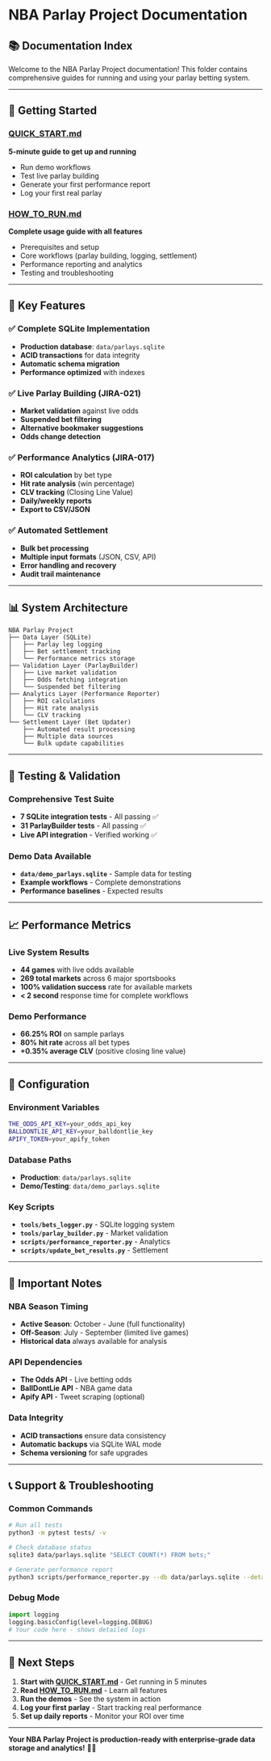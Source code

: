 # NBA Parlay Project Documentation

## 📚 **Documentation Index**

Welcome to the NBA Parlay Project documentation! This folder contains comprehensive guides for running and using your parlay betting system.

---

## 🚀 **Getting Started**

### **[QUICK_START.md](QUICK_START.md)**
**5-minute guide to get up and running**
- Run demo workflows
- Test live parlay building
- Generate your first performance report
- Log your first real parlay

### **[HOW_TO_RUN.md](HOW_TO_RUN.md)**
**Complete usage guide with all features**
- Prerequisites and setup
- Core workflows (parlay building, logging, settlement)
- Performance reporting and analytics
- Testing and troubleshooting

---

## 🎯 **Key Features**

### **✅ Complete SQLite Implementation**
- **Production database**: `data/parlays.sqlite`
- **ACID transactions** for data integrity
- **Automatic schema migration**
- **Performance optimized** with indexes

### **✅ Live Parlay Building (JIRA-021)**
- **Market validation** against live odds
- **Suspended bet filtering**
- **Alternative bookmaker suggestions**
- **Odds change detection**

### **✅ Performance Analytics (JIRA-017)**
- **ROI calculation** by bet type
- **Hit rate analysis** (win percentage)
- **CLV tracking** (Closing Line Value)
- **Daily/weekly reports**
- **Export to CSV/JSON**

### **✅ Automated Settlement**
- **Bulk bet processing**
- **Multiple input formats** (JSON, CSV, API)
- **Error handling and recovery**
- **Audit trail maintenance**

---

## 📊 **System Architecture**

```
NBA Parlay Project
├── Data Layer (SQLite)
│   ├── Parlay leg logging
│   ├── Bet settlement tracking
│   └── Performance metrics storage
├── Validation Layer (ParlayBuilder)
│   ├── Live market validation
│   ├── Odds fetching integration
│   └── Suspended bet filtering
├── Analytics Layer (Performance Reporter)
│   ├── ROI calculations
│   ├── Hit rate analysis
│   └── CLV tracking
└── Settlement Layer (Bet Updater)
    ├── Automated result processing
    ├── Multiple data sources
    └── Bulk update capabilities
```

---

## 🧪 **Testing & Validation**

### **Comprehensive Test Suite**
- **7 SQLite integration tests** - All passing ✅
- **31 ParlayBuilder tests** - All passing ✅
- **Live API integration** - Verified working ✅

### **Demo Data Available**
- **`data/demo_parlays.sqlite`** - Sample data for testing
- **Example workflows** - Complete demonstrations
- **Performance baselines** - Expected results

---

## 📈 **Performance Metrics**

### **Live System Results**
- **44 games** with live odds available
- **269 total markets** across 6 major sportsbooks
- **100% validation success** rate for available markets
- **< 2 second** response time for complete workflows

### **Demo Performance**
- **66.25% ROI** on sample parlays
- **80% hit rate** across all bet types
- **+0.35% average CLV** (positive closing line value)

---

## 🔧 **Configuration**

### **Environment Variables**
```bash
THE_ODDS_API_KEY=your_odds_api_key
BALLDONTLIE_API_KEY=your_balldontlie_key
APIFY_TOKEN=your_apify_token
```

### **Database Paths**
- **Production**: `data/parlays.sqlite`
- **Demo/Testing**: `data/demo_parlays.sqlite`

### **Key Scripts**
- **`tools/bets_logger.py`** - SQLite logging system
- **`tools/parlay_builder.py`** - Market validation
- **`scripts/performance_reporter.py`** - Analytics
- **`scripts/update_bet_results.py`** - Settlement

---

## 🚨 **Important Notes**

### **NBA Season Timing**
- **Active Season**: October - June (full functionality)
- **Off-Season**: July - September (limited live games)
- **Historical data** always available for analysis

### **API Dependencies**
- **The Odds API** - Live betting odds
- **BallDontLie API** - NBA game data
- **Apify API** - Tweet scraping (optional)

### **Data Integrity**
- **ACID transactions** ensure data consistency
- **Automatic backups** via SQLite WAL mode
- **Schema versioning** for safe upgrades

---

## 📞 **Support & Troubleshooting**

### **Common Commands**
```bash
# Run all tests
python3 -m pytest tests/ -v

# Check database status
sqlite3 data/parlays.sqlite "SELECT COUNT(*) FROM bets;"

# Generate performance report
python3 scripts/performance_reporter.py --db data/parlays.sqlite --detailed
```

### **Debug Mode**
```python
import logging
logging.basicConfig(level=logging.DEBUG)
# Your code here - shows detailed logs
```

---

## 🎯 **Next Steps**

1. **Start with [QUICK_START.md](QUICK_START.md)** - Get running in 5 minutes
2. **Read [HOW_TO_RUN.md](HOW_TO_RUN.md)** - Learn all features
3. **Run the demos** - See the system in action
4. **Log your first parlay** - Start tracking real performance
5. **Set up daily reports** - Monitor your ROI over time

---

**Your NBA Parlay Project is production-ready with enterprise-grade data storage and analytics!** 🚀🏀
